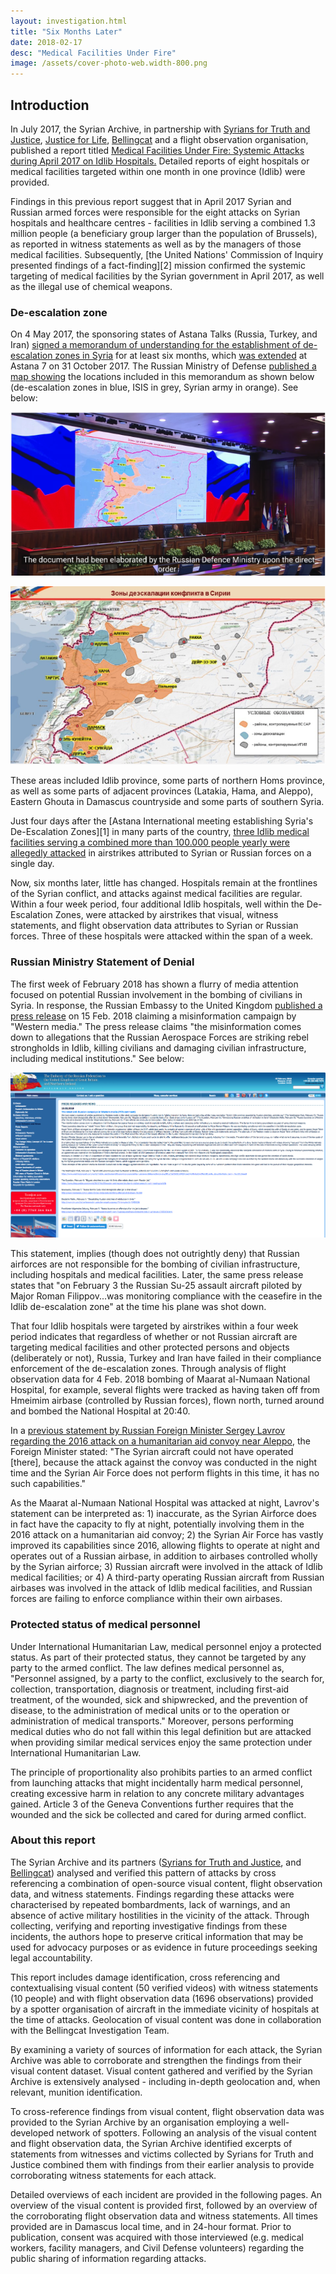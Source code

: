 ```yaml
---
layout: investigation.html
title: "Six Months Later"
date: 2018-02-17
desc: "Medical Facilities Under Fire"
image: /assets/cover-photo-web.width-800.png
---
```


## Introduction

In July 2017, the Syrian Archive, in partnership with [Syrians for Truth and Justice](https://stj-sy.com/en), [Justice for Life](http://jfl.ngo/), [Bellingcat](https://www.bellingcat.com/) and a flight observation organisation, published a report titled [Medical Facilities Under Fire: Systemic Attacks during April 2017 on Idlib Hospitals.](https://syrianarchive.org/en/investigations/Medical-Facilities-Under-Fire/) Detailed reports of eight hospitals or medical facilities targeted within one month in one province (Idlib) were provided.

Findings in this previous report suggest that in April 2017 Syrian and Russian armed forces were responsible for the eight attacks on Syrian hospitals and healthcare centres - facilities in Idlib serving a combined 1.3 million people (a beneficiary group larger than the population of Brussels), as reported in witness statements as well as by the managers of those medical facilities. Subsequently, [the United Nations' Commission of Inquiry presented findings of a fact-finding][2] mission confirmed the systemic targeting of medical facilities by the Syrian government in April 2017, as well as the illegal use of chemical weapons.

### De-escalation zone

On 4 May 2017, the sponsoring states of Astana Talks (Russia, Turkey, and Iran) [signed a memorandum of understanding for the establishment of de-escalation zones in Syria](https://www.youtube.com/watch?v=5cF-gIL8yzk) for at least six months, which [was extended](https://sana.sy/en/?p=116911]) at Astana 7 on 31 October 2017. The Russian Ministry of Defense [published a map showing](https://function.mil.ru/news_page/intrel/more.htm?id=12121964%40egNews) the locations included in this memorandum as shown below (de-escalation zones in blue, ISIS in grey, Syrian army in orange). See below:

![Russian MOD video](/assets/atarib-3.png)

![Map of de-escalation zone](/assets/atarib-4.png)

These areas included Idlib province, some parts of northern Homs province, as well as some parts of adjacent provinces (Latakia, Hama, and Aleppo), Eastern Ghouta in Damascus countryside and some parts of southern Syria.

Just four days after the [Astana International meeting establishing Syria's De-Escalation Zones][1] in many parts of the country, [three Idlib medical facilities serving a combined more than 100.000 people yearly were allegedly attacked](https://syrianarchive.org/en/investigations/Three-Idlib-Medical-Facilities-Attacked.html) in airstrikes attributed to Syrian or Russian forces on a single day.

Now, six months later, little has changed. Hospitals remain at the frontlines of the Syrian conflict, and attacks against medical facilities are regular. Within a four week period, four additional Idlib hospitals, well within the De-Escalation Zones, were attacked by airstrikes that visual, witness statements, and flight observation data attributes to Syrian or Russian forces. Three of these hospitals were attacked within the span of a week.

### Russian Ministry Statement of Denial

The first week of February 2018 has shown a flurry of media attention focused on potential Russian involvement in the bombing of civilians in Syria. In response, the Russian Embassy to the United Kingdom [published a press release](https://www.rusemb.org.uk/fnapr/6391) on 15 Feb. 2018 claiming a misinformation campaign by "Western media." The press release claims "the misinformation comes down to allegations that the Russian Aerospace Forces are striking rebel strongholds in Idlib, killing civilians and damaging civilian infrastructure, including medical institutions." See below:

![Ministry statement](/assets/russian_embassy_press_release_15022018.png)

This statement, implies (though does not outrightly deny) that Russian airforces are not responsible for the bombing of civilian infrastructure, including hospitals and medical facilities. Later, the same press release states that "on February 3 the Russian Su-25 assault aircraft piloted by Major Roman Filippov...was monitoring compliance with the ceasefire in the Idlib de-escalation zone" at the time his plane was shot down.

That four Idlib hospitals were targeted by airstrikes within a four week period indicates that regardless of whether or not Russian aircraft are targeting medical facilities and other protected persons and objects (deliberately or not), Russia, Turkey and Iran have failed in their compliance enforcement of the de-escalation zones. Through analysis of flight observation data for 4 Feb. 2018 bombing of Maarat al-Numaan National Hospital, for example, several flights were tracked as having taken off from Hmeimim airbase (controlled by Russian forces), flown north, turned around and bombed the National Hospital at 20:40.

In a [previous statement by Russian Foreign Minister Sergey Lavrov regarding the 2016 attack on a humanitarian aid convoy near Aleppo](https://sputniknews.com/middleeast/201609211045538182-syria-russia-attack-convoy/), the Foreign Minister stated: "The Syrian aircraft could not have operated [there], because the attack against the convoy was conducted in the night time and the Syrian Air Force does not perform flights in this time, it has no such capabilities."

As the Maarat al-Numaan National Hospital was attacked at night, Lavrov's statement can be interpreted as: 1) inaccurate, as the Syrian Airforce does in fact have the capacity to fly at night, potentially involving them in the 2016 attack on a humanitarian aid convoy; 2) the Syrian Air Force has vastly improved its capabilities since 2016, allowing flights to operate at night and operates out of a Russian airbase, in addition to airbases controlled wholly by the Syrian airforce; 3) Russian aircraft were involved in the attack of Idlib medical facilities; or 4) A third-party operating Russian aircraft from Russian airbases was involved in the attack of Idlib medical facilities, and Russian forces are failing to enforce compliance within their own airbases.

### Protected status of medical personnel

Under International Humanitarian Law, medical personnel enjoy a protected status. As part of their protected status, they cannot be targeted by any party to the armed conflict. The law defines medical personnel as, "Personnel assigned, by a party to the conflict, exclusively to the search for, collection, transportation, diagnosis or treatment, including first-aid treatment, of the wounded, sick and shipwrecked, and the prevention of disease, to the administration of medical units or to the operation or administration of medical transports." Moreover, persons performing medical duties who do not fall within this legal definition but are attacked when providing similar medical services enjoy the same protection under International Humanitarian Law.

The principle of proportionality also prohibits parties to an armed conflict from launching attacks that might incidentally harm medical personnel, creating excessive harm in relation to any concrete military advantages gained. Article 3 of the Geneva Conventions further requires that the wounded and the sick be collected and cared for during armed conflict.

### About this report

The Syrian Archive and its partners ([Syrians for Truth and Justice](https://stj-sy.com/en), and [Bellingcat](https://www.bellingcat.com/)) analysed and verified this pattern of attacks by cross referencing a combination of open-source visual content, flight observation data, and witness statements. Findings regarding these attacks were characterised by repeated bombardments, lack of warnings, and an absence of active military hostilities in the vicinity of the attack. Through collecting, verifying and reporting investigative findings from these incidents, the authors hope to preserve critical information that may be used for advocacy purposes or as evidence in future proceedings seeking legal accountability.

This report includes damage identification, cross referencing and contextualising visual content (50 verified videos) with witness statements (10 people) and with flight observation data (1696 observations) provided by a spotter organisation of aircraft in the immediate vicinity of hospitals at the time of attacks. Geolocation of visual content was done in collaboration with the Bellingcat Investigation Team.

By examining a variety of sources of information for each attack, the Syrian Archive was able to corroborate and strengthen the findings from their visual content dataset. Visual content gathered and verified by the Syrian Archive is extensively analysed - including in-depth geolocation and, when relevant, munition identification.

To cross-reference findings from visual content, flight observation data was provided to the Syrian Archive by an organisation employing a well-developed network of spotters. Following an analysis of the visual content and flight observation data, the Syrian Archive identified excerpts of statements from witnesses and victims collected by Syrians for Truth and Justice combined them with findings from their earlier analysis to provide corroborating witness statements for each attack.

Detailed overviews of each incident are provided in the following pages. An overview of the visual content is provided first, followed by an overview of the corroborating flight observation data and witness statements. All times provided are in Damascus local time, and in 24-hour format. Prior to publication, consent was acquired with those interviewed (e.g. medical workers, facility managers, and Civil Defense volunteers) regarding the public sharing of information regarding attacks.
